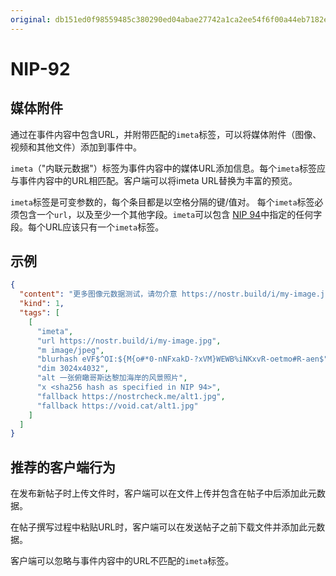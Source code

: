 ```yaml
---
original: db151ed0f98559485c380290ed04abae27742a1ca2ee54f6f00a44eb7182e39e
---
```


NIP-92
======

媒体附件
--------

通过在事件内容中包含URL，并附带匹配的`imeta`标签，可以将媒体附件（图像、视频和其他文件）添加到事件中。

`imeta`（"内联元数据"）标签为事件内容中的媒体URL添加信息。每个`imeta`标签应与事件内容中的URL相匹配。客户端可以将imeta URL替换为丰富的预览。

`imeta`标签是可变参数的，每个条目都是以空格分隔的键/值对。
每个`imeta`标签必须包含一个`url`，以及至少一个其他字段。`imeta`可以包含
[NIP 94](./94.md)中指定的任何字段。每个URL应该只有一个`imeta`标签。

## 示例

```json
{
  "content": "更多图像元数据测试，请勿介意 https://nostr.build/i/my-image.jpg",
  "kind": 1,
  "tags": [
    [
      "imeta",
      "url https://nostr.build/i/my-image.jpg",
      "m image/jpeg",
      "blurhash eVF$^OI:${M{o#*0-nNFxakD-?xVM}WEWB%iNKxvR-oetmo#R-aen$",
      "dim 3024x4032",
      "alt 一张俯瞰哥斯达黎加海岸的风景照片",
      "x <sha256 hash as specified in NIP 94>",
      "fallback https://nostrcheck.me/alt1.jpg",
      "fallback https://void.cat/alt1.jpg"
    ]
  ]
}
```

## 推荐的客户端行为

在发布新帖子时上传文件时，客户端可以在文件上传并包含在帖子中后添加此元数据。

在帖子撰写过程中粘贴URL时，客户端可以在发送帖子之前下载文件并添加此元数据。

客户端可以忽略与事件内容中的URL不匹配的`imeta`标签。